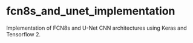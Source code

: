 # fcn8s_and_unet_implementation
Implementation of FCN8s and U-Net CNN architectures using Keras and Tensorflow 2.
